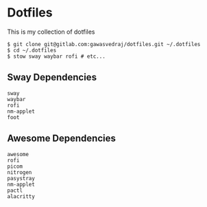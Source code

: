 # Dotfiles

This is my collection of dotfiles


```shell
$ git clone git@gitlab.com:gawasvedraj/dotfiles.git ~/.dotfiles
$ cd ~/.dotfiles
$ stow sway waybar rofi # etc...
```
## Sway Dependencies
    sway
    waybar
    rofi
    nm-applet
    foot
    
## Awesome Dependencies
    awesome
    rofi
    picom
    nitrogen
    pasystray
    nm-applet
    pactl
    alacritty
